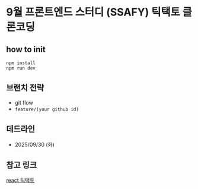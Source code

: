 # 9월 프론트엔드 스터디 (SSAFY) 틱택토 클론코딩

## how to init
```shell
npm install
npm run dev
```

## 브랜치 전략
- git flow
- `feature/(your github id)`

## 데드라인
- 2025/09/30 (화)

## 참고 링크
[react 틱택토](https://ko.react.dev/learn/tutorial-tic-tac-toe)